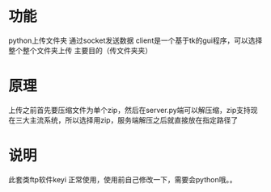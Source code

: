 # 功能
python上传文件夹 通过socket发送数据 client是一个基于tk的gui程序，可以选择整个整个文件夹上传 主要目的（传文件夹夹）
# 原理
上传之前首先要压缩文件为单个zip，然后在server.py端可以解压缩，zip支持现在三大主流系统，所以选择用zip，服务端解压之后就直接放在指定路径了
# 说明
此套类ftp软件keyi 正常使用，使用前自己修改一下，需要会python哦。。
